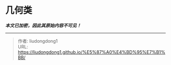 # 几何类

***本文已加密，因此其原始内容不可见！***

---

> 作者: liudongdong1  
> URL: https://liudongdong1.github.io/%E5%87%A0%E4%BD%95%E7%B1%BB/  

